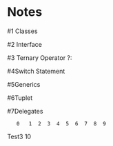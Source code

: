 # Notes
#1 Classes

#2 Interface

#3 Ternary Operator ?:

#4Switch Statement

#5Generics 

#6Tuplet

#7Delegates

       0   1  2  3  4  5  6  7  8  9
Test3 10

 
